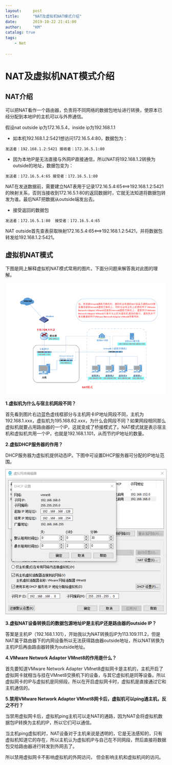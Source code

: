 ```yaml
---
layout:     post
title:      "NAT及虚拟机NAT模式介绍"
date:       2019-10-22 21:41:00
author:     "KM"
catalog: true
tags:
    - Net

---
```

# NAT及虚拟机NAT模式介绍

## NAT介绍

可以把NAT看作一个路由器，负责将不同网络的数据包地址进行转换，使原本已经分配到本地IP的主机可以与外界通信。

假设nat outside ip为172.16.5.4，inside ip为192.168.1.1

- 如本机192.168.1.2:5421想访问172.16.5.4:80，数据包为：

```
发送者：192.168.1.2:5421 接收者：172.16.5.1:80
```

- 因为本地IP是无法直接与外网IP直接通信，所以NAT将192.168.1.2转换为outside的地址，数据包变为：

```
发送者：172.16.5.4:65 接受者：172.16.5.1:80   
```

NAT在发送数据前，需要建立NAT表用于记录172.16.5.4:65<==>192.168.1.2:5421的映射关系，否则当接收到172.16.5.1:80的返回数据时，它就无法知道将数据包转发为谁。最后NAT把数据从outside端发出去。

- 接受返回的数据包

```
发送者：172.16.5.1:80  接受者：172.16.5.4:65 
```

NAT outside首先查表获取映射172.16.5.4:65<==>192.168.1.2:5421，并将数据包转发给192.168.1.2:5421。

## 虚拟机NAT模式

下图是网上解释虚拟机NAT模式常用的图片。下面分问题来解答我对此图的理解。

![](/img/article-picture/1/1535189418496708.png)

**1.虚拟机为什么与宿主机网段不同？**

首先看到图片右边蓝色虚线框部分与主机网卡IP地址网段不同，主机为192.168.1.xxx，虚拟机为195.168.62.xxx，为什么会网段不同？如果网段相同那么虚拟机就要占用路由器的一个IP，这就变成了桥接模式了。NAT模式就是表示宿主机和虚拟机共用一个IP，也就是192.168.1.101，从而节约IP地址的数量。

**2.虚拟DHCP服务器的作用？**

DHCP服务器为虚拟机提供动态IP。下图中可设置DHCP服务器可分配的IP地址范围。

![](/img/article-picture/1/1571663505834.png)

**3.虚拟NAT设备转换后的数据包源地址IP是主机IP还是路由器的outside IP？**

答案是主机IP（192.168.1.101），开始我以为NAT转换后IP为113.109.111.2，但是NAT属于路由器下的内网设备所以无法获得路由器outside地址，所以NAT转换为主机IP后再由路由器转换为outside地址。

**4.VMware Network Adapter VMnet8的作用是什么？**

首先要知道VMware Network Adapter VMnet8虚拟网卡是主机的，主机开启了虚拟网卡就相当与挂在VMnet8交换机下的设备，与其它虚拟机是同等设备。所以虚拟网卡的IP与虚拟机是同频段，所以在开启虚拟网卡时，虚拟机是直接通过它和主机通信的。

**5.禁用VMware Network Adapter VMnet8网卡后，虚拟机可以ping通主机，反之不行？**

当禁用虚拟网卡后，虚拟机ping主机可以走NAT的通路，因为NAT会将虚拟机数据包IP转换为主机的IP，所以它们可以通信。

当主机ping虚拟机时，NAT设备对于主机来说是透明的，它是无法感知的，只有虚拟机知道它的存在，所以主机认为虚拟机IP与自己在不同网段，然后直接将数据包交给路由器进行转发到外网去了。

所以禁用虚拟网卡不影响虚拟机的外网访问， 但会影响主机和虚拟机间的访问。